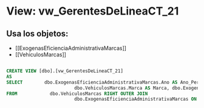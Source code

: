 # View: vw_GerentesDeLineaCT_21

## Usa los objetos:
- [[ExogenasEficienciaAdministrativaMarcas]]
- [[VehiculosMarcas]]

```sql

CREATE VIEW [dbo].[vw_GerentesDeLineaCT_21]
AS
SELECT        dbo.ExogenasEficienciaAdministrativaMarcas.Ano AS Ano_Periodo, dbo.ExogenasEficienciaAdministrativaMarcas.Mes AS Mes_Periodo, dbo.ExogenasEficienciaAdministrativaMarcas.CodigoMarca, 
                         dbo.VehiculosMarcas.Marca AS Marca, dbo.ExogenasEficienciaAdministrativaMarcas.EficienciaAdministrativa
FROM            dbo.VehiculosMarcas RIGHT OUTER JOIN                       
                         dbo.ExogenasEficienciaAdministrativaMarcas ON dbo.VehiculosMarcas.CodigoMarca = dbo.ExogenasEficienciaAdministrativaMarcas.CodigoMarca

```
